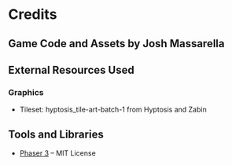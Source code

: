 # Credits

## Game Code and Assets by Josh Massarella

## External Resources Used

### Graphics
- Tileset: hyptosis_tile-art-batch-1 from Hyptosis and Zabin

## Tools and Libraries
- [Phaser 3](https://phaser.io/) – MIT License
